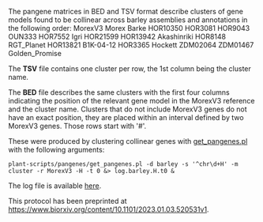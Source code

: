 
The pangene matrices in BED and TSV format describe clusters of gene models 
found to be collinear across barley assemblies and annotations in the following 
order: MorexV3 Morex Barke HOR10350 HOR3081 HOR9043 OUN333 HOR7552 Igri HOR21599 HOR13942 Akashinriki HOR8148 RGT_Planet HOR13821 B1K-04-12 HOR3365 Hockett ZDM02064 ZDM01467 Golden_Promise
 
The **TSV** file contains one cluster per row, the 1st column being the cluster name.

The **BED** file describes the same clusters with the first four columns indicating the
position of the relevant gene model in the MorexV3 reference and the cluster name.
Clusters that do not include MorexV3 genes do not have an exact position, they are placed
within an interval defined by two MorexV3 genes. Those rows start with '#'.

These were produced by clustering collinear genes with 
[get_pangenes.pl](https://github.com/Ensembl/plant-scripts/tree/master/pangenes) with the following arguments:

    plant-scripts/pangenes/get_pangenes.pl -d barley -s '^chr\d+H' -m cluster -r MorexV3 -H -t 0 &> log.barley.H.t0 &

The log file is available [here](./MorexV3_highrep_0taxa_5neigh_algMmap_split_/log.barley.H.t0).

This protocol has been preprinted at https://www.biorxiv.org/content/10.1101/2023.01.03.520531v1.
